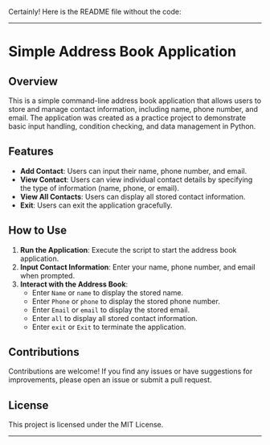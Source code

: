 Certainly! Here is the README file without the code:

---

# Simple Address Book Application

## Overview

This is a simple command-line address book application that allows users to store and manage contact information, including name, phone number, and email. The application was created as a practice project to demonstrate basic input handling, condition checking, and data management in Python.

## Features

- **Add Contact**: Users can input their name, phone number, and email.
- **View Contact**: Users can view individual contact details by specifying the type of information (name, phone, or email).
- **View All Contacts**: Users can display all stored contact information.
- **Exit**: Users can exit the application gracefully.

## How to Use

1. **Run the Application**: Execute the script to start the address book application.
2. **Input Contact Information**: Enter your name, phone number, and email when prompted.
3. **Interact with the Address Book**:
    - Enter `Name` or `name` to display the stored name.
    - Enter `Phone` or `phone` to display the stored phone number.
    - Enter `Email` or `email` to display the stored email.
    - Enter `all` to display all stored contact information.
    - Enter `exit` or `Exit` to terminate the application.

## Contributions

Contributions are welcome! If you find any issues or have suggestions for improvements, please open an issue or submit a pull request.

## License

This project is licensed under the MIT License.

---
